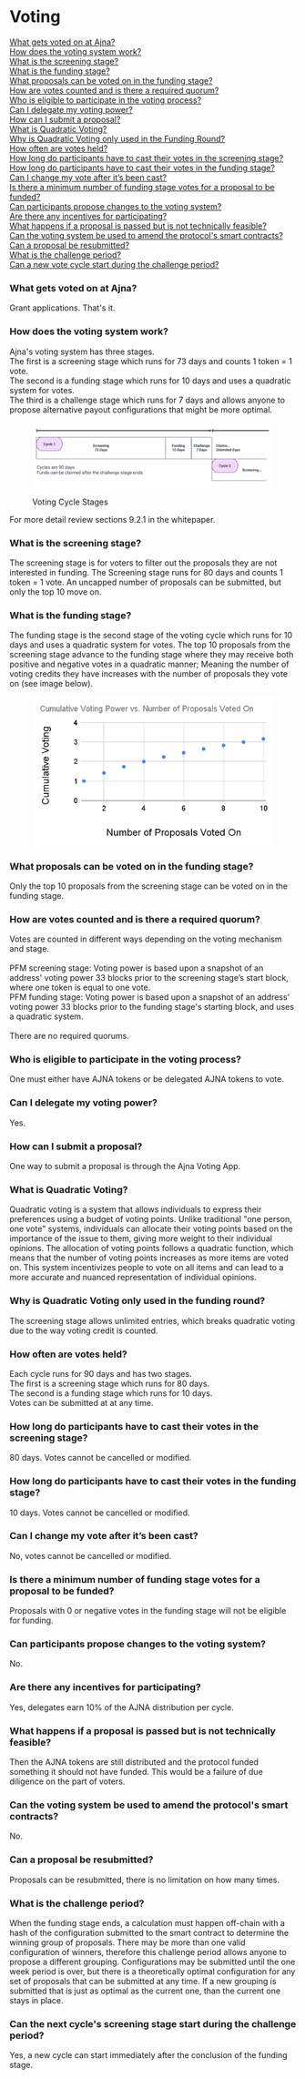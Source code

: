 # Voting

[What gets voted on at Ajna?](voting.md#what-gets-voted-on-at-ajna)\
[How does the voting system work?](voting.md#how-does-the-voting-system-work)\
[What is the screening stage?](voting.md#what-is-the-screening-stage)\
[What is the funding stage?](voting.md#what-is-the-funding-stage)\
[What proposals can be voted on in the funding stage?](voting.md#what-proposals-can-be-voted-on-in-the-funding-stage)\
[How are votes counted and is there a required quorum?](voting.md#how-are-votes-counted-and-is-there-a-required-quorum)\
[Who is eligible to participate in the voting process?](voting.md#who-is-eligible-to-participate-in-the-voting-process)\
[Can I delegate my voting power?](voting.md#can-i-delegate-my-voting-power)\
[How can I submit a proposal?](voting.md#how-can-i-submit-a-proposal)\
[What is Quadratic Voting?](voting.md#what-is-quadratic-voting)\
[Why is Quadratic Voting only used in the Funding Round?](voting.md#why-is-quadratic-voting-only-used-in-the-funding-round)\
[How often are votes held?](voting.md#how-often-are-votes-held)\
[How long do participants have to cast their votes in the screening stage?](voting.md#how-long-do-participants-have-to-cast-their-votes-in-the-screening-stage)\
[How long do participants have to cast their votes in the funding stage?](voting.md#how-long-do-participants-have-to-cast-their-votes-in-the-funding-stage)\
[Can I change my vote after it’s been cast?](voting.md#can-i-change-my-vote-after-its-been-cast)\
[Is there a minimum number of funding stage votes for a proposal to be funded?](voting.md#is-there-a-minimum-number-of-funding-stage-votes-for-a-proposal-to-be-funded)\
[Can participants propose changes to the voting system?](voting.md#can-participants-propose-changes-to-the-voting-system)\
[Are there any incentives for participating?](voting.md#are-there-any-incentives-for-participating)\
[What happens if a proposal is passed but is not technically feasible?](voting.md#what-happens-if-a-proposal-is-passed-but-is-not-technically-feasible)\
[Can the voting system be used to amend the protocol's smart contracts?](voting.md#can-the-voting-system-be-used-to-amend-the-protocols-smart-contracts)\
[Can a proposal be resubmitted?](voting.md#can-a-proposal-be-resubmitted)\
[What is the challenge period?](voting.md#what-is-the-challenge-period)\
[Can a new vote cycle start during the challenge period?](voting.md#can-a-new-vote-cycle-start-during-the-challenge-period)

### What gets voted on at Ajna?

Grant applications. That's it.

### How does the voting system work?

Ajna's voting system has three stages.\
The first is a screening stage which runs for 73 days and counts 1 token = 1 vote.\
The second is a funding stage which runs for 10 days and uses a quadratic system for votes.\
The third is a challenge stage which runs for 7 days and allows anyone to propose alternative payout configurations that might be more optimal.

<figure><img src="../.gitbook/assets/Flowcharts - Plan, do, check, act (6) (1).png" alt=""><figcaption><p>Voting Cycle Stages</p></figcaption></figure>

For more detail review sections 9.2.1 in the whitepaper.

### What is the screening stage?

The screening stage is for voters to filter out the proposals they are not interested in funding. The Screening stage runs for 80 days and counts 1 token = 1 vote. An uncapped number of proposals can be submitted, but only the top 10 move on.

### What is the funding stage?

The funding stage is the second stage of the voting cycle which runs for 10 days and uses a quadratic system for votes. The top 10 proposals from the screening stage advance to the funding stage where they may receive both positive and negative votes in a quadratic manner; Meaning the number of voting credits they have increases with the number of proposals they vote on (see image below).

<figure><img src="../.gitbook/assets/Cumulative Voting Power vs. Number of Proposals Voted On (2).png" alt=""><figcaption></figcaption></figure>

### What proposals can be voted on in the funding stage?

Only the top 10 proposals from the screening stage can be voted on in the funding stage.

### How are votes counted and is there a required quorum?

Votes are counted in different ways depending on the voting mechanism and stage. \
\
PFM screening stage: Voting power is based upon a snapshot of an address' voting power 33 blocks prior to the screening stage’s start block, where one token is equal to one vote. \
PFM funding stage: Voting power is based upon a snapshot of an address' voting power 33 blocks prior to the funding stage's starting block, and uses a quadratic system.\
\
There are no required quorums.

### Who is eligible to participate in the voting process?

One must either have AJNA tokens or be delegated AJNA tokens to vote.

### Can I delegate my voting power?

Yes.

### How can I submit a proposal?

One way to submit a proposal is through the Ajna Voting App.

### What is Quadratic Voting?

Quadratic voting is a system that allows individuals to express their preferences using a budget of voting points. Unlike traditional "one person, one vote" systems, individuals can allocate their voting points based on the importance of the issue to them, giving more weight to their individual opinions. The allocation of voting points follows a quadratic function, which means that the number of voting points increases as more items are voted on. This system incentivizes people to vote on all items and can lead to a more accurate and nuanced representation of individual opinions.

### Why is Quadratic Voting only used in the funding round?

The screening stage allows unlimited entries, which breaks quadratic voting due to the way voting credit is counted.

### How often are votes held?

Each cycle runs for 90 days and has two stages. \
The first is a screening stage which runs for 80 days.\
The second is a funding stage which runs for 10 days.\
Votes can be submitted at at any time.

### How long do participants have to cast their votes in the screening stage?

80 days. Votes cannot be cancelled or modified.

### How long do participants have to cast their votes in the funding stage?

10 days. Votes cannot be cancelled or modified.

### Can I change my vote after it’s been cast?

No, votes cannot be cancelled or modified.

### Is there a minimum number of funding stage votes for a proposal to be funded?

Proposals with 0 or negative votes in the funding stage will not be eligible for funding.

### Can participants propose changes to the voting system?

No.

### Are there any incentives for participating?

Yes, delegates earn 10% of the AJNA distribution per cycle.

### What happens if a proposal is passed but is not technically feasible?

Then the AJNA tokens are still distributed and the protocol funded something it should not have funded. This would be a failure of due diligence on the part of voters.

### Can the voting system be used to amend the protocol's smart contracts?

No.

### Can a proposal be resubmitted?

Proposals can be resubmitted, there is no limitation on how many times.

### What is the challenge period?

When the funding stage ends, a calculation must happen off-chain with a hash of the configuration submitted to the smart contract to determine the winning group of proposals. There may be more than one valid configuration of winners, therefore this challenge period allows anyone to propose a different grouping. Configurations may be submitted until the one week period is over, but there is a theoretically optimal configuration for any set of proposals that can be submitted at any time. If a new grouping is submitted that is just as optimal as the current one, than the current one stays in place.

### Can the next cycle's screening stage start during the challenge period?

Yes, a new cycle can start immediately after the conclusion of the funding stage.

